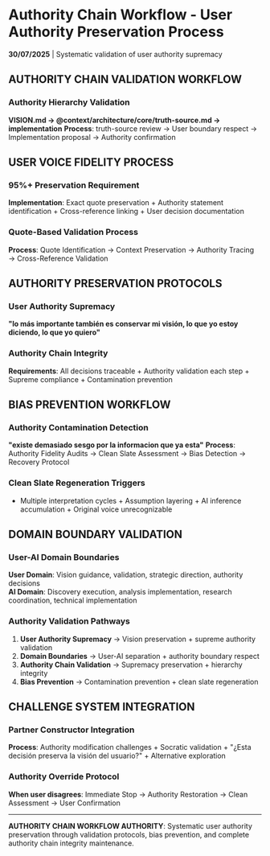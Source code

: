# Authority Chain Workflow - User Authority Preservation Process

**30/07/2025** | Systematic validation of user authority supremacy

## AUTHORITY CHAIN VALIDATION WORKFLOW

### Authority Hierarchy Validation
**VISION.md → @context/architecture/core/truth-source.md → implementation**
**Process**: truth-source review → User boundary respect → Implementation proposal → Authority confirmation

## USER VOICE FIDELITY PROCESS

### 95%+ Preservation Requirement
**Implementation**: Exact quote preservation + Authority statement identification + Cross-reference linking + User decision documentation

### Quote-Based Validation Process
**Process**: Quote Identification → Context Preservation → Authority Tracing → Cross-Reference Validation

## AUTHORITY PRESERVATION PROTOCOLS

### User Authority Supremacy
**"lo más importante también es conservar mi visión, lo que yo estoy diciendo, lo que yo quiero"**

### Authority Chain Integrity
**Requirements**: All decisions traceable + Authority validation each step + Supreme compliance + Contamination prevention

## BIAS PREVENTION WORKFLOW

### Authority Contamination Detection
**"existe demasiado sesgo por la informacion que ya esta"**
**Process**: Authority Fidelity Audits → Clean Slate Assessment → Bias Detection → Recovery Protocol

### Clean Slate Regeneration Triggers
- Multiple interpretation cycles + Assumption layering + AI inference accumulation + Original voice unrecognizable

## DOMAIN BOUNDARY VALIDATION

### User-AI Domain Boundaries
**User Domain**: Vision guidance, validation, strategic direction, authority decisions  
**AI Domain**: Discovery execution, analysis implementation, research coordination, technical implementation

### Authority Validation Pathways
1. **User Authority Supremacy** → Vision preservation + supreme authority validation
2. **Domain Boundaries** → User-AI separation + authority boundary respect
3. **Authority Chain Validation** → Supremacy preservation + hierarchy integrity
4. **Bias Prevention** → Contamination prevention + clean slate regeneration

## CHALLENGE SYSTEM INTEGRATION

### Partner Constructor Integration
**Process**: Authority modification challenges + Socratic validation + "¿Esta decisión preserva la visión del usuario?" + Alternative exploration

### Authority Override Protocol
**When user disagrees**: Immediate Stop → Authority Restoration → Clean Assessment → User Confirmation

---

**AUTHORITY CHAIN WORKFLOW AUTHORITY**: Systematic user authority preservation through validation protocols, bias prevention, and complete authority chain integrity maintenance.